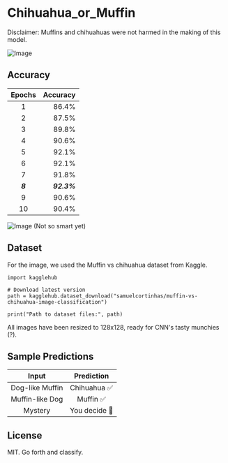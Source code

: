 # Chihuahua_or_Muffin
Disclaimer: Muffins and chihuahuas were not harmed in the making of this model.

![Image](https://github.com/user-attachments/assets/00b36d6e-659b-4c6a-9816-e7b0a07850ce)

## Accuracy
| Epochs | Accuracy |
|:------:|---------:|
| 1      | 86.4%    |
| 2      | 87.5%    |
| 3      | 89.8%    |
| 4      | 90.6%    |
| 5      | 92.1%    |
| 6      | 92.1%    |
| 7      | 91.8%    |
| _**8**_      | _**92.3%**_    |
| 9      | 90.6%    |
| 10     | 90.4%    |

![Image](https://github.com/user-attachments/assets/c45d2ac3-8eee-467d-beea-6b8475c299f5)
(Not so smart yet)

## Dataset
For the image, we used the Muffin vs chihuahua dataset from Kaggle.
```
import kagglehub

# Download latest version
path = kagglehub.dataset_download("samuelcortinhas/muffin-vs-chihuahua-image-classification")

print("Path to dataset files:", path)
```
All images have been resized to 128x128, ready for CNN's tasty munchies (?).

## Sample Predictions
|       Input     |   Prediction  |
|:---------------:|:-------------:|
| Dog-like Muffin | Chihuahua ✅  |
| Muffin-like Dog | Muffin ✅     |
| Mystery         | You decide 🤯 |

## License
MIT. Go forth and classify.
